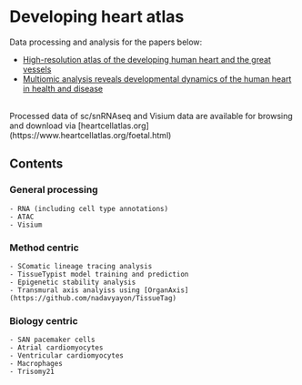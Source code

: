 # Developing heart atlas
Data processing and analysis for the papers below:
- [High-resolution atlas of the developing human heart and the great vessels](https://www.biorxiv.org/content/10.1101/2024.04.27.591127v1)
- [Multiomic analysis reveals developmental dynamics of the human heart in health and disease](https://www.biorxiv.org/content/10.1101/2024.04.29.591736v1)<be>
<br>
Processed data of sc/snRNAseq and Visium data are available for browsing and download via [heartcellatlas.org](https://www.heartcellatlas.org/foetal.html)

## Contents
### General processing
    - RNA (including cell type annotations)
    - ATAC
    - Visium
### Method centric
    - SComatic lineage tracing analysis
    - TissueTypist model training and prediction
    - Epigenetic stability analysis
    - Transmural axis analyiss using [OrganAxis](https://github.com/nadavyayon/TissueTag)
### Biology centric
    - SAN pacemaker cells
    - Atrial cardiomyocytes
    - Ventricular cardiomyocytes
    - Macrophages
    - Trisomy21
